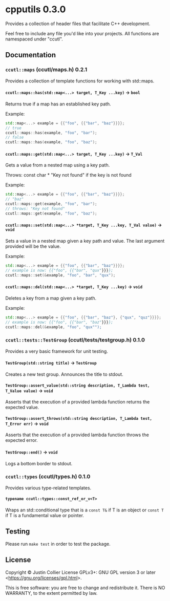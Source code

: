 # cpputils 0.3.0

Provides a collection of header files that facilitate C++ development.

Feel free to include any file you'd like into your projects.
All functions are namespaced under "ccutl".

## Documentation

### `ccutl::maps` (ccutl/maps.h) 0.2.1

Provides a collection of template functions for working with std::maps.

#### `ccutl::maps::has(std::map<...> target, T_Key ...key)` -> `bool`

Returns true if a map has an established key path.

Example:

```c++
std::map<...> example = {{"foo", {{"bar", "baz"}}}};
// true
ccutl::maps::has(example, "foo", "bar");
// false
ccutl::maps::has(example, "foo", "baz");
```

#### `ccutl::maps::get(std::map<...> target, T_Key ...key)` -> `T_Val`

Gets a value from a nested map using a key path.

Throws:
  const char * "Key not found" if the key is not found

Example:

```c++
std::map<...> example = {{"foo", {{"bar", "baz"}}}};
// "baz"
ccutl::maps::get(example, "foo", "bar");
// throws: "Key not found"
ccutl::maps::get(example, "foo", "baz");
```

#### `ccutl::maps::set(std::map<...> *target, T_Key ...key, T_Val value)` -> `void`

Sets a value in a nested map given a key path and value.
The last argument provided will be the value.

Example:

```c++
std::map<...> example = {{"foo", {{"bar", "baz"}}}};
// example is now: {{"foo", {{"bar", "qux"}}}};
ccutl::maps::set(&example, "foo", "bar", "qux");
```

#### `ccutl::maps::del(std::map<...> *target, T_Key ...key)` -> `void`

Deletes a key from a map given a key path.

Example:

```c++
std::map<...> example = {{"foo", {{"bar", "baz"}, {"qux", "quz"}}}};
// example is now: {{"foo", {{"bar", "baz"}}}};
ccutl::maps::del(&example, "foo", "qux"");
```

### `ccutl::tests::TestGroup` (ccutl/tests/testgroup.h) 0.1.0

Provides a very basic framework for unit testing.

#### `TestGroup(std::string title)` -> `TestGroup`

Creates a new test group. Announces the title to stdout.

#### `TestGroup::assert_value(std::string description, T_Lambda test, T_Value value)` -> `void`

Asserts that the execution of a provided lambda function returns the expected value.

#### `TestGroup::assert_throws(std::string description, T_Lambda test, T_Error err)` -> `void`

Asserts that the execution of a provided lambda function throws the expected error.

#### `TestGroup::end()` -> `void`

Logs a bottom border to stdout.

### `ccutl::types` (ccutl/types.h) 0.1.0

Provides various type-related templates.

#### `typename ccutl::types::const_ref_or_v<T>`

Wraps an std::conditional type that is a `const T&` if T is an object or `const T` if T is a fundamental value or pointer.

## Testing

Please run `make test` in order to test the package.

## License

Copyright © Justin Collier  License GPLv3+: GNU GPL version 3 or later
<<https://gnu.org/licenses/gpl.html>>.

This is free software: you are free to change and redistribute it.
There is NO WARRANTY, to the extent permitted by law.
